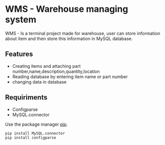 # WMS - Warehouse managing system
WMS - Is a terminal project made for warehouse, user can store information about item and then store this information in MySQL database.


## Features

- Creating items and attaching part number,name,description,quantity,location
- Reading database by entering item name or part number
- changing data in database


## Requiriments
- Configparse
- MySQL.connector

Use the package manager [pip](https://pip.pypa.io/en/stable/).

```bash
pip install MySQL.connector
pip install configparse
```
